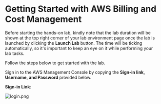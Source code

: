 # Getting Started with AWS Billing and Cost Management

Before starting the hands-on lab, kindly note that the lab duration will be shown at the top right corner of your lab environment page once the lab is launched by clicking the **Launch Lab** button. The time will be ticking automatically, so it's important to keep an eye on it while performing your lab tasks.



Follow the steps below to get started with the lab.

Sign in to the AWS Management Console by copying the **Sign-in link, Username, and Password** provided below.

**Sign-in Link**: <inject key="azureaduseremail" cloudname="AWS" enableCopy="true" enableClickToPaste="false" />

![login.png](https://docs-api.cloudlabs.ai/repos/raw.githubusercontent.com/dhananjaygr/Demo/main/50016TRYNiELT/images/login.png)